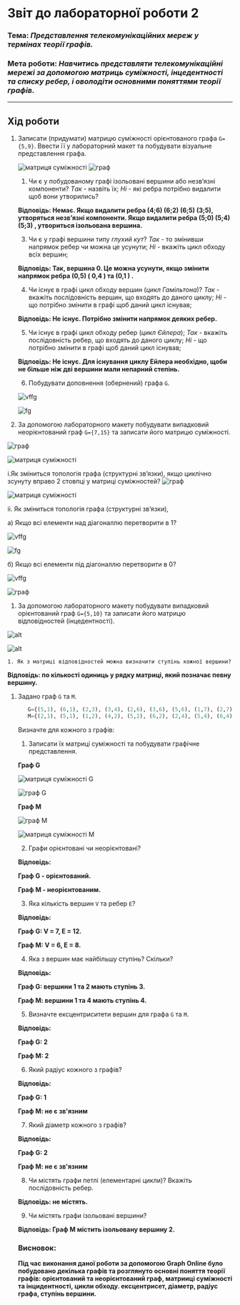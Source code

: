 # Звіт до лабораторної роботи 2
### Тема: _Представлення телекомунікаційних мереж у термінах теорії графів._
### Мета роботи: _Навчитись представляти телекомунікаційні мережі за допомогою матриць суміжності, інцедентності та списку ребер, і оволодіти основними поняттями теорії графів._
---
## Хід роботи

1. Записати (придумати) матрицю суміжності орієнтованого графа `G={5,9}`. Ввести її у лабораторний макет та побудувати візуальне представлення графа.
   
   ![матриця суміжності](https://github.com/sonyk33/Trishch---Lab---TOTK---2021-/blob/main/Lab-2/l2.1.png)
   ![граф](https://github.com/sonyk33/Trishch---Lab---TOTK---2021-/blob/main/Lab-2/l2.2.png)
   
    1. Чи є у побудованому графі ізольовані вершини або незв’язні компоненти? *Tак* - назвіть їх; *Hі* - які ребра потрібно видалити щоб вони утворились? 
    
    **Відповідь: Немає. Якщо видалити ребра (4;6) (6;2) (6;5) (3;5), утворяться незв’язні компоненти. Якщо видалити ребра (5;0) (5;4) (5;3)  , утвориться ізольована вершина.**
    
    3. Чи є у графі вершини типу _глухий кут_? *Так* - то змінивши напрямок ребер чи можна це усунути; *Hі* - вкажіть цикл обходу всіх вершин;
    
    **Відповідь: Так, вершина 0. Це можна усунути, якщо змінити напрямок ребра (0,5) ( 0,4 ) та (0,1 ) .**
    
    4. Чи існує в графі цикл обходу вершин (_цикл Гамільтона_)? *Так* - вкажіть послідовність вершин, що входять до даного циклу; *Hі* - що потрібно змінити в графі щоб даний цикл існував;

    **Відповідь: Не існує. Потрібно змінити напрямок деяких ребер.**

    5. Чи існує в графі цикл обходу ребер (_цикл Єйлера_); *Так* - вкажіть послідовність ребер, що входять до даного циклу; *Hі* - що потрібно змінити в графі щоб даний цикл існував;

    **Відповідь: Не існує. Для існування циклу Ейлера необхідно, щоби не більше ніж дві вершини мали непарний степінь.**

    6. Побудувати доповнення (обернений) графа `G`.

    ![vffg](https://github.com/sonyk33/Trishch---Lab---TOTK---2021-/blob/main/Lab-2/l2.3.png)

    ![fg](https://github.com/sonyk33/Trishch---Lab---TOTK---2021-/blob/main/Lab-2/l2.4.png)

1. За допомогою лабораторного макету побудувати випадковий неорієнтований граф `G={7,15}` та записати його матрицю суміжності.
 
 ![граф](https://github.com/sonyk33/Trishch---Lab---TOTK---2021-/blob/main/Lab-2/l2.5.png)
 
 ![матриця суміжності](https://github.com/sonyk33/Trishch---Lab---TOTK---2021-/blob/main/Lab-2/l2.6.png)
 
 i.Як зміниться топологія графа (структурні зв’язки), якщо циклічно зсунуту вправо 2 стовпці у матриці суміжностей?
  ![граф](https://github.com/sonyk33/Trishch---Lab---TOTK---2021-/blob/main/Lab-2/l2.7.png)
 
![матриця суміжності](https://github.com/sonyk33/Trishch---Lab---TOTK---2021-/blob/main/Lab-2/l2.8.png)

ii. Як зміниться топологія графа (структурні зв’язки),

а) Якщо всі елементи над діагоналлю перетворити в 1? 


   ![vffg](https://github.com/sonyk33/Trishch---Lab---TOTK---2021-/blob/main/Lab-2/l2.9.png)
   
  ![fg](https://github.com/sonyk33/Trishch---Lab---TOTK---2021-/blob/main/Lab-2/l2.10.png)

б) Якщо всі елементи під діагоналлю перетворити в 0?

 ![vffg](https://github.com/sonyk33/Trishch---Lab---TOTK---2021-/blob/main/Lab-2/l2.11.png)
 
![граф](https://github.com/sonyk33/Trishch---Lab---TOTK---2021-/blob/main/Lab-2/l2.12.png)
	 
1. За допомогою лабораторного макету побудувати випадковий орієнтований граф `G={5,10}` та записати його матрицю відповідностей (інцедентності).

![alt](https://github.com/sonyk33/Trishch---Lab---TOTK---2021-/blob/main/Lab-2/l2.13.png)

![alt](https://github.com/sonyk33/Trishch---Lab---TOTK---2021-/blob/main/Lab-2/l2.14.png)

	1. Як з матриці відповідностей можна визначити ступінь кожної вершини?

   **Відповідь: по кількості одиниць у рядку матриці, який позначає певну вершину.**

1. Задано граф `G` та `M`.
    ```python
       G={(5,1), (6,1), (2,3), (3,4), (2,6), (3,6), (5,6), (1,7), (2,7), (3,7), (4,7), (6,7)}
       M={(2,1), (5,1), (1,2), (4,2), (5,2), (6,2), (2,4), (5,4), (6,4), (1,5), (2,5), (4,5), (6,5), (2,6), (4,6), (5,6)}
    ```
    Визначте для кожного з графів:
    1. Записати їх матриці суміжності та побудувати графічне представлення.
    
    **Граф G**

    ![матриця суміжності G](https://github.com/sonyk33/Trishch---Lab---TOTK---2021-/blob/main/Lab-2/l2.15.png)

    ![граф G](https://github.com/sonyk33/Trishch---Lab---TOTK---2021-/blob/main/Lab-2/l2.16.png)

    **Граф M**

    ![граф M](https://github.com/sonyk33/Trishch---Lab---TOTK---2021-/blob/main/Lab-2/l2.17.png)

    ![матриця суміжності M](https://github.com/KaterynaBesaga/besaga---Lab---TOTK---2021-/blob/main/Lab-2/sc18.png)


    2. Графи орієнтовані чи неорієнтовані? 

    **Відповідь:** 

    **Граф G - орієнтований.**

    **Граф М - неорієнтованим.**

    3. Яка кількість вершин `V` та ребер `E`?

    **Відповідь:** 

    **Граф G: V = 7, E = 12.** 

    **Граф М: V = 6, E = 8.**

    4. Яка з вершин має найбільшу ступінь? Скільки?

    **Відповідь:**

    **Граф G: вершини 1 та 2 мають ступінь 3.** 

    **Граф М: вершини 1 та 4 мають ступінь 4.**

    5. Визначте ексцентриситети вершин для графа `G` та `M`.

    **Відповідь:**

    **Граф G: 2** 

    **Граф М: 2**

    6. Який радіус кожного з графів?

    **Відповідь:**

    **Граф G: 1** 

    **Граф М: не є зв'язним**

    7. Який діаметр кожного з графів?

    **Відповідь:**

    **Граф G: 2** 

    **Граф М: не є зв'язним**

    8. Чи містять графи петлі (елементарні цикли)? Вкажіть послідовність ребер.

    **Відповідь: не містять.**

    9. Чи містять графи ізольовані вершини?

    **Відповідь: Граф М містить ізольовану вершину 2.**

    ### Висновок: 

    **Під час виконання даної роботи за допомогою Graph Online було побудовано декілька графів та розглянуто основні поняття теорії графів: орієнтований та неорієнтований граф, матрииці суміжності та інцидентності, цикли обходу. ексцентрисет, діаметр, радіус графа, ступінь вершини.**

